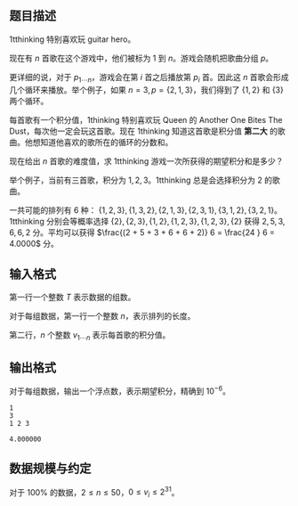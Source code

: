 ## 题目描述

1tthinking  特别喜欢玩 guitar hero。 

现在有 $n$ 首歌在这个游戏中，他们被标为 $1$ 到 $n$。游戏会随机把歌曲分组 $p$。

更详细的说，对于 $p_{1\cdots n}$，游戏会在第 $i$ 首之后播放第 $p_{i}$ 首。因此这 $n$ 首歌会形成几个循环来播放。举个例子，如果 $n = 3,p = \{2, 1, 3\}$，我们得到了 $\{1, 2\}$ 和 $\{3\}$ 两个循环。

每首歌有一个积分值，1thinking 特别喜欢玩 Queen 的  Another One Bites The Dust，每次他一定会玩这首歌。现在 1thinking 知道这首歌是积分值 **第二大** 的歌曲。他想知道他喜欢的歌所在的循环的分数和。

现在给出 $n$ 首歌的难度值，求 1tthinking 游戏一次所获得的期望积分和是多少？

举个例子，当前有三首歌，积分为 $1,2,3$。1tthinking 总是会选择积分为 $2$ 的歌曲。

一共可能的排列有 $6$ 种： $\{1, 2, 3\}, \{1, 3, 2\}, \{2, 1, 3\}, \{2, 3, 1\}, \{3, 1, 2\} , \{3, 2, 1\}$。1tthinking 分别会等概率选择 $\{2\}, \{2, 3\}, \{1, 2\}, \{1, 2, 3\}, \{1, 2, 3\}, \{2\}$ 获得 $2, 5, 3, 6, 6, 2$ 分。平均可以获得 $\frac{(2 + 5 + 3 + 6 + 6 + 2)}  6 = \frac{24 } 6 = 4.0000$ 分。

## 输入格式

第一行一个整数 $T$ 表示数据的组数。

对于每组数据，第一行一个整数 $n$，表示排列的长度。

第二行，$n$ 个整数 $v_{1\cdots n}$ 表示每首歌的积分值。

## 输出格式

对于每组数据，输出一个浮点数，表示期望积分，精确到 $10^{-6}$。

```input1
1
3
1 2 3
```

```output1
4.000000
```

## 数据规模与约定

对于 $100\%$ 的数据，$2\leq n\leq 50$，$0\leq v_i\leq 2^{31}$。

